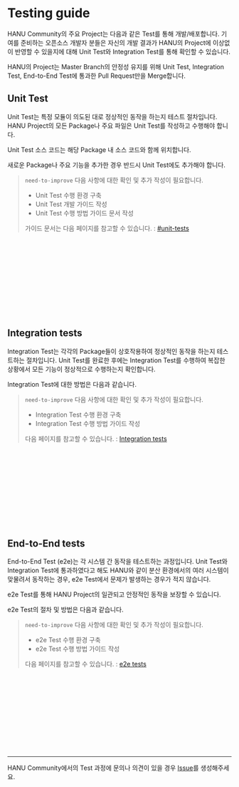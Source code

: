 # Testing guide

HANU Community의 주요 Project는 다음과 같은 Test를 통해 개발/배포합니다. 기여를 준비하는 오픈소스 개발자 분들은 자신의 개발 결과가 HANU의 Project에 이상없이 반영할 수 있을지에 대해 Unit Test와 Integration Test를 통해 확인할 수 있습니다. 

HANU의 Project는 Master Branch의 안정성 유지를 위해 Unit Test, Integration Test, End-to-End Test에 통과한 Pull Request만을 Merge합니다.

## Unit Test

Unit Test는 특정 모듈이 의도된 대로 정상적인 동작을 하는지 테스트 절차입니다. HANU Project의 모든 Package나 주요 파일은 Unit Test를 작성하고 수행해야 합니다. 

Unit Test 소스 코드는 해당 Package 내 소스 코드와 함께 위치합니다. 

새로운 Package나 주요 기능을 추가한 경우 반드시 Unit Test에도 추가해야 합니다. 

> `need-to-improve` 다음 사항에 대한 확인 및 추가 작성이 필요합니다. 
> 
> * Unit Test 수행 환경 구축 
> * Unit Test 개발 가이드 작성
> * Unit Test 수행 방법 가이드 문서 작성
> 
> 가이드 문서는 다음 페이지를 참고할 수 있습니다.  : [#unit-tests](https://github.com/kubernetes/community/blob/master/contributors/devel/sig-testing/testing.md#unit-tests)

<br>
<br>
<br>
<br>
<br>
<br>
<br>
<br>
<br>
<br>

## Integration tests

Integration Test는 각각의 Package들이 상호작용하여 정상적인 동작을 하는지 테스트하는 절차입니다. Unit Test를 완료한 후에는 Integration Test를 수행하여 복잡한 상황에서 모든 기능이 정상적으로 수행하는지 확인합니다. 

Integration Test에 대한 방법은 다음과 같습니다. 


> `need-to-improve` 다음 사항에 대한 확인 및 추가 작성이 필요합니다. 
> 
> * Integration Test 수행 환경 구축
> * Integration Test 수행 방법 가이드 작성
> 
> 다음 페이지를 참고할 수 있습니다.  : [Integration tests](https://github.com/kubernetes/community/blob/master/contributors/devel/sig-testing/integration-tests.md)

<br>
<br>
<br>
<br>
<br>
<br>
<br>
<br>
<br>
<br>


## End-to-End tests

End-to-End Test (e2e)는 각 시스템 간 동작을 테스트하는 과정입니다. Unit Test와 Integration Test에 통과하였다고 해도 HANU와 같이 분산 환경에서의 여러 시스템이 맞물려서 동작하는 경우, e2e Test에서 문제가 발생하는 경우가 적지 않습니다. 

e2e Test를 통해 HANU Project의 일관되고 안정적인 동작을 보장할 수 있습니다.

e2e Test의 절차 및 방법은 다음과 같습니다. 



> `need-to-improve` 다음 사항에 대한 확인 및 추가 작성이 필요합니다. 
> 
> * e2e Test 수행 환경 구축
> * e2e Test 수행 방법 가이드 작성
> 
> 다음 페이지를 참고할 수 있습니다.  : [e2e tests](https://github.com/kubernetes/community/blob/master/contributors/devel/sig-testing/e2e-tests.md)

<br>
<br>
<br>
<br>
<br>
<br>
<br>
<br>
<br>
<br>

---
HANU Community에서의 Test 과정에 문의나 의견이 있을 경우 [Issue](https://github.com/openinfradev/community-draft/issues/new)를 생성해주세요. 

